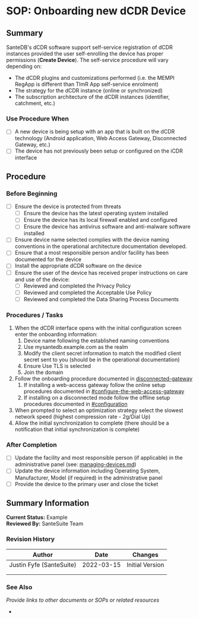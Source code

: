 # SOP: Onboarding new dCDR Device

## Summary

SanteDB's dCDR software support self-service registration of dCDR instances provided the user self-enrolling the device has proper permissions (**Create Device**). The self-service procedure will vary depending on:

* The dCDR plugins and customizations performed (i.e. the MEMPI RegApp is different than TImR App self-service enrolment)
* The strategy for the dCDR instance (online or synchronized)
* The subscription architecture of the dCDR instances (identifier, catchment, etc.)

### Use Procedure When

* [ ] A new device is being setup with an app that is built on the dCDR technology (Android application, Web Access Gateway, Disconnected Gateway, etc.)
* [ ] The device has not previously been setup or configured on the iCDR interface&#x20;

## Procedure

### Before Beginning

* [ ] Ensure the device is protected from threats
  * [ ] Ensure the device has the latest operating system installed
  * [ ] Ensure the device has its local firewall enabled and configured
  * [ ] Ensure the device has antivirus software and anti-malware software installed
* [ ] Ensure device name selected complies with the device naming conventions in the operational architecture documentation developed.
* [ ] Ensure that a most responsible person and/or facility has been documented for the device
* [ ] Install the appropriate dCDR software on the device
* [ ] Ensure the user of the device has received proper instructions on care and use of the device:
  * [ ] Reviewed and completed the Privacy Policy
  * [ ] Reviewed and completed the Acceptable Use Policy
  * [ ] Reviewed and completed the Data Sharing Process Documents

### Procedures / Tasks

1. When the dCDR interface opens with the initial configuration screen enter the onboarding information:
   1. Device name following the established naming conventions
   2. Use mysantedb.example.com as the realm
   3. Modify the client secret information to match the modified client secret sent to you (should be in the operational documentation)
   4. Ensure Use TLS is selected
   5. Join the domain
2. Follow the onboarding procedure documented in [disconnected-gateway](../../../installation/installation-1/deployment/installing-software/disconnected-gateway/ "mention")
   1. If installing a web-access gateway follow the online setup procedures documented in [#configure-the-web-access-gateway](../../../installation/installation-1/deployment/installing-software/disconnected-gateway/installing-web-access-gateway.md#configure-the-web-access-gateway "mention")
   2. If installing on a disconnected mode follow the offline setup procedures documented in [#configuration](../../../installation/installation-1/deployment/installing-software/disconnected-gateway/installing-disconnected-gateway.md#configuration "mention")
3. When prompted to select an optimization strategy select the slowest network speed (highest compression rate - 2g/Dial Up)
4. Allow the initial synchronization to complete (there should be a notification that initial synchronization is complete)

### After Completion

* [ ] Update the facility and most responsible person (if applicable) in the administrative panel (see:  [managing-devices.md](../../cdr-administration/santedb-administration-panel/security-administration/managing-devices.md "mention"))
* [ ] Update the device information including Operating System, Manufacturer, Model (if required) in the administrative panel
* [ ] Provide the device to the primary user and close the ticket

## Summary Information

**Current Status:** Example\
**Reviewed By:** SanteSuite Team

### **Revision History**

| Author                   | Date       | Changes         |
| ------------------------ | ---------- | --------------- |
| Justin Fyfe (SanteSuite) | 2022-03-15 | Initial Version |
|                          |            |                 |
|                          |            |                 |

### See Also

_Provide links to other documents or SOPs or related resources_

*
